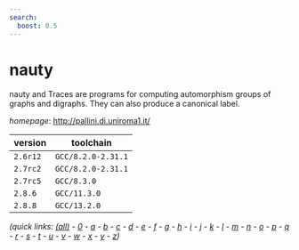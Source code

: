 ```yaml
---
search:
  boost: 0.5
---
```

# nauty

nauty and Traces are programs for computing automorphism groups of graphs and digraphs. They can also produce a canonical label.

*homepage*: <http://pallini.di.uniroma1.it/>

version | toolchain
--------|----------
``2.6r12`` | ``GCC/8.2.0-2.31.1``
``2.7rc2`` | ``GCC/8.2.0-2.31.1``
``2.7rc5`` | ``GCC/8.3.0``
``2.8.6`` | ``GCC/11.3.0``
``2.8.8`` | ``GCC/13.2.0``


*(quick links: [(all)](../index.md) - [0](../0/index.md) - [a](../a/index.md) - [b](../b/index.md) - [c](../c/index.md) - [d](../d/index.md) - [e](../e/index.md) - [f](../f/index.md) - [g](../g/index.md) - [h](../h/index.md) - [i](../i/index.md) - [j](../j/index.md) - [k](../k/index.md) - [l](../l/index.md) - [m](../m/index.md) - [n](../n/index.md) - [o](../o/index.md) - [p](../p/index.md) - [q](../q/index.md) - [r](../r/index.md) - [s](../s/index.md) - [t](../t/index.md) - [u](../u/index.md) - [v](../v/index.md) - [w](../w/index.md) - [x](../x/index.md) - [y](../y/index.md) - [z](../z/index.md))*

